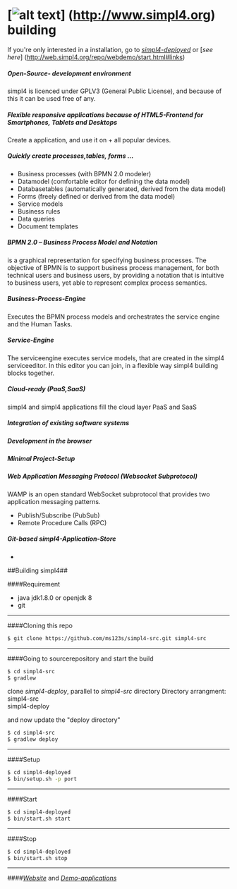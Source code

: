 

[![alt text](https://raw.githubusercontent.com/ms123s/simpl4-deployed/master/etc/images/simpl4_logo.png  "simpl4 logo")] (http://www.simpl4.org) building
=================

If you're only interested in a installation, go to [*simpl4-deployed*](https://github.com/ms123s/simpl4-deployed) or [*see here*] (http://web.simpl4.org/repo/webdemo/start.html#links)

##### Open-Source- development environment

simpl4 is licenced under GPLV3 (General Public License), and because of this  it can be used free of any.

##### Flexible responsive applications because of HTML5-Frontend for Smartphones, Tablets and Desktops
Create a application, and use it on +
all popular devices.

##### Quickly create processes,tables, forms ...

* Business processes (with BPMN 2.0 modeler)
* Datamodel (comfortable editor for defining the data model)
* Databasetables (automatically generated, derived from the data model)
* Forms (freely defined or derived from the data model)
* Service models
* Business rules
* Data queries
* Document templates

##### BPMN 2.0 – Business Process Model and Notation

is a graphical representation for specifying business processes. 
The objective of BPMN is to support business process management, 
for both technical users and business users, 
by providing a notation that is intuitive to business users, 
yet able to represent complex process semantics.

##### Business-Process-Engine

Executes the BPMN process models
and orchestrates the service engine and the Human Tasks.

##### Service-Engine

The serviceengine executes service models, that are created in the simpl4 serviceeditor.
In this editor you can join, in a flexible way simpl4 building blocks together.

##### Cloud-ready (PaaS,SaaS)

simpl4 and simpl4 applications fill the cloud layer PaaS and SaaS

##### Integration of existing software systems

##### Development in the browser
##### Minimal Project-Setup
##### Web Application Messaging Protocol (Websocket Subprotocol)

WAMP is an open standard WebSocket subprotocol 
that provides two application messaging patterns.

* Publish/Subscribe (PubSub)
* Remote Procedure Calls (RPC)

##### Git-based simpl4-Application-Store
-




##Building simpl4##

####Requirement
* java jdk1.8.0  or openjdk 8
* git

----

####Cloning this repo
```bash
$ git clone https://github.com/ms123s/simpl4-src.git simpl4-src
```
----

####Going to sourcerepository and start the build
```bash
$ cd simpl4-src
$ gradlew
```
clone *simpl4-deploy*, parallel to *simpl4-src*   directory
Directory arrangment:  
simpl4-src  
simpl4-deploy

and now update the "deploy directory"
```bash
$ cd simpl4-src
$ gradlew deploy 
```
----

####Setup 
```bash
$ cd simpl4-deployed
$ bin/setup.sh -p port
```
----
####Start 
```bash
$ cd simpl4-deployed
$ bin/start.sh start
```
----
####Stop 
```bash
$ cd simpl4-deployed
$ bin/start.sh stop
```
----
####[*Website*](http://www.simpl4.org) and [*Demo-applications*](https://github.com/simpl4-apps?tab=repositories)

